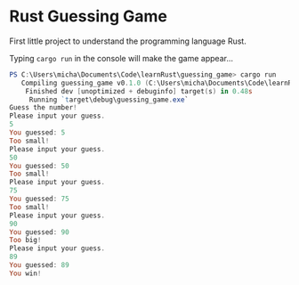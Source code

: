 # Rust Guessing Game

First little project to understand the programming language Rust.

Typing `cargo run` in the console will make the game appear...

```powershell
PS C:\Users\micha\Documents\Code\learnRust\guessing_game> cargo run
   Compiling guessing_game v0.1.0 (C:\Users\micha\Documents\Code\learnRust\guessing_game)
    Finished dev [unoptimized + debuginfo] target(s) in 0.48s
     Running `target\debug\guessing_game.exe`
Guess the number!
Please input your guess.
5
You guessed: 5
Too small!
Please input your guess.
50
You guessed: 50
Too small!
Please input your guess.
75
You guessed: 75
Too small!
Please input your guess.
90
You guessed: 90
Too big!
Please input your guess.
89
You guessed: 89
You win!
```
